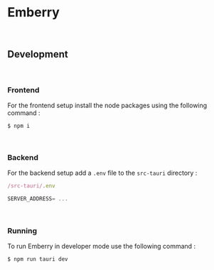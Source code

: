 # Emberry

<br>

## Development

<br>

### Frontend

For the frontend setup install the node packages using the following command :

```
$ npm i
```

<br>

### Backend

For the backend setup add a ``.env`` file to the ``src-tauri`` directory :

```js
/src-tauri/.env

SERVER_ADDRESS= ...
```

<br>

### Running

To run Emberry in developer mode use the following command :

```
$ npm run tauri dev
```
